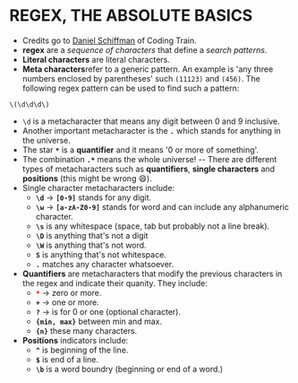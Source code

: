 # REGEX, THE ABSOLUTE BASICS
- Credits go to [Daniel Schiffman](https://github.com/shiffman) of Coding Train.
- **regex** are a *sequence of characters* that define a *search patterns*.
- **Literal characters** are literal characters.
- **Meta characters**refer to a generic pattern. An example is 'any three numbers enclosed by parentheses' such `(11123)` and `(456)`. The following regex pattern can be used to find such a pattern:
```regex
\(\d\d\d\)
```
- `\d` is a metacharacter that means any digit between 0 and 9 inclusive.
- Another important metacharacter is the **`.`** which stands for anything in the universe.
- The star **`*`** is a **quantifier** and it means '0 or more of something'.
- The combination **`.*`** means the whole universe!
-- There are different types of metacharacters such as **quantifiers**, **single characters** and **positions** (this might be wrong :smile:).
- Single character metacharacters include:
  + **`\d`** -> **`[0-9]`** stands for any digit.
  + **`\w`** -> **`[a-zA-Z0-9]`** stands for word and can include any alphanumeric character.
  + **`\s`** is any whitespace (space, tab but probably not a line break).
  + **`\D`** is anything that's not a digit
  + **`\W`** is anything that's not word.
  + **`S`** is anything that's not whitespace.
  + **`.`** matches any character whatsoever. 
- **Quantifiers** are metacharacters that modify the previous characters in the regex and indicate their quanity. They include:
  + <span style="color:red">**`*`**</span> -> zero or more.
  + **`+`** -> one or more.
  + **`?`** -> is for 0 or one (optional character).
  + **`{min, max}`** between min and max.
  + **`{n}`** these many characters.
- **Positions** indicators include:
  + **`^`** is beginning of the line.
  + **`$`** is end of a line.
  + **`\b`** is a word boundry (beginning or end of a word.)
